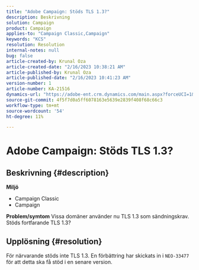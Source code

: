 ```yaml
---
title: "Adobe Campaign: Stöds TLS 1.3?"
description: Beskrivning
solution: Campaign
product: Campaign
applies-to: "Campaign Classic,Campaign"
keywords: "KCS"
resolution: Resolution
internal-notes: null
bug: false
article-created-by: Krunal Oza
article-created-date: "2/16/2023 10:38:21 AM"
article-published-by: Krunal Oza
article-published-date: "2/16/2023 10:41:23 AM"
version-number: 1
article-number: KA-21516
dynamics-url: "https://adobe-ent.crm.dynamics.com/main.aspx?forceUCI=1&pagetype=entityrecord&etn=knowledgearticle&id=12b1b402-e6ad-ed11-aad1-6045bd006793"
source-git-commit: 4f5f7d0a5ff6078163e5639e2839f408f68c66c3
workflow-type: tm+mt
source-wordcount: '54'
ht-degree: 11%

---
```


# Adobe Campaign: Stöds TLS 1.3?

## Beskrivning {#description}

<b>Miljö</b>
- Campaign Classic
- Campaign



<b>Problem/symtom</b>
Vissa domäner använder nu TLS 1.3 som sändningskrav. Stöds fortfarande TLS 1.3?


## Upplösning {#resolution}


För närvarande stöds inte TLS 1.3. En förbättring har skickats in i `NEO-33477` för att detta ska få stöd i en senare version.

